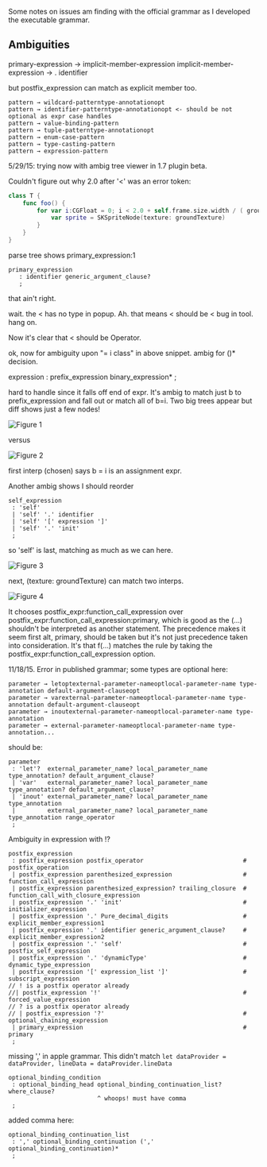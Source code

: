 Some notes on issues am finding with the official grammar as I developed the executable grammar.

## Ambiguities

primary-expression → implicit-member-expression­
implicit-member-expression → .­ identifier­

but postfix_expression can match as explicit member too.

```
pattern → wildcard-pattern­type-annotation­opt­
pattern → identifier-pattern­type-annotation­opt­ <- should be not optional as expr case handles
pattern → value-binding-pattern­
pattern → tuple-pattern­type-annotation­opt­
pattern → enum-case-pattern­
pattern → type-casting-pattern­
pattern → expression-pattern­
```

5/29/15: trying now with ambig tree viewer in 1.7 plugin beta.

Couldn't figure out why 2.0 after '<' was an error token:

```Swift
class T {
    func foo() {
        for var i:CGFloat = 0; i < 2.0 + self.frame.size.width / ( groundTexture.size().width * 2.0 ); ++i {
            var sprite = SKSpriteNode(texture: groundTexture)
        }
    }
}
```

parse tree shows primary_expression:1 

```ANTLR
primary_expression
   : identifier generic_argument_clause?
   ;
```

that ain't right. 

wait. the < has no type in popup.  Ah. that means < should be &lt; bug in tool. hang on.

Now it's clear that < should be Operator.

ok, now for ambiguity upon "= i class" in above snippet. ambig for ()* decision.

expression : prefix_expression binary_expression* ;

hard to handle since it falls off end of expr.
It's ambig to match just b to prefix_expression and fall out or match all of b=i.
Two big trees appear but diff shows just a few nodes!

![Figure 1](doc/images/readme1.png)

versus

![Figure 2](doc/images/readme2.png)

first interp (chosen) says b = i is an assignment expr.

Another ambig shows I should reorder

```ANTLR
self_expression
 : 'self'
 | 'self' '.' identifier
 | 'self' '[' expression ']'
 | 'self' '.' 'init'
 ;
```

so 'self' is last, matching as much as we can here.

![Figure 3](doc/images/readme3.png)

next, (texture: groundTexture) can match two interps.

![Figure 4](doc/images/readme4.png)

It chooses postfix_expr:function_call_expression over postfix_expr:function_call_expression:primary,
which is good as the (...) shouldn't be interpreted as another statement.
The precedence makes it seem first alt, primary, should be taken but it's not just 
precedence taken into consideration.
It's that f(...) matches the rule by taking the postfix_expr:function_call_expression option.

11/18/15. Error in published grammar; some types are optional here:

```
parameter → let­opt­external-parameter-name­opt­local-parameter-name­ type-annotation ­default-argument-clause­opt­
parameter → var­external-parameter-name­opt­local-parameter-name­ type-annotation ­default-argument-clause­opt­
parameter → inout­external-parameter-name­opt­local-parameter-name­ type-annotation­
parameter → external-parameter-name­opt­local-parameter-name­ type-annotation­...
```

should be:

```
parameter
 : 'let'?  external_parameter_name? local_parameter_name type_annotation? default_argument_clause?
 | 'var'   external_parameter_name? local_parameter_name type_annotation? default_argument_clause?
 | 'inout' external_parameter_name? local_parameter_name type_annotation
 |         external_parameter_name? local_parameter_name type_annotation range_operator
 ;
```

Ambiguity in expression with !?

```ANTLR
postfix_expression
 : postfix_expression postfix_operator                            # postfix_operation
 | postfix_expression parenthesized_expression                    # function_call_expression
 | postfix_expression parenthesized_expression? trailing_closure  # function_call_with_closure_expression
 | postfix_expression '.' 'init'                                  # initializer_expression
 | postfix_expression '.' Pure_decimal_digits                     # explicit_member_expression1
 | postfix_expression '.' identifier generic_argument_clause?     # explicit_member_expression2
 | postfix_expression '.' 'self'                                  # postfix_self_expression
 | postfix_expression '.' 'dynamicType'                           # dynamic_type_expression
 | postfix_expression '[' expression_list ']'                     # subscript_expression
// ! is a postfix operator already
//| postfix_expression '!'                                        # forced_value_expression
// ? is a postfix operator already
// | postfix_expression '?'                                       # optional_chaining_expression
 | primary_expression                                             # primary
 ;
```

missing ',' in apple grammar.
This didn't match `let dataProvider = dataProvider, lineData = dataProvider.lineData`

```ANTLR
optional_binding_condition
 : optional_binding_head optional_binding_continuation_list? where_clause?
                         ^ whoops! must have comma
 ;
```

added comma here:

```ANTLR
optional_binding_continuation_list
 : ',' optional_binding_continuation (',' optional_binding_continuation)*
 ;
```